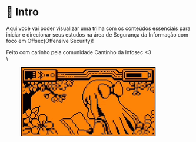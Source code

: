 # 🪼 Intro

Aqui você vai poder visualizar uma trilha com os conteúdos essenciais para iniciar e direcionar seus estudos na área de Segurança da Informação com foco em Offsec(Offensive Security)!

Feito com carinho pela comunidade Cantinho da Infosec <3\
\


<figure><img src=".gitbook/assets/image (1).png" alt=""><figcaption></figcaption></figure>

